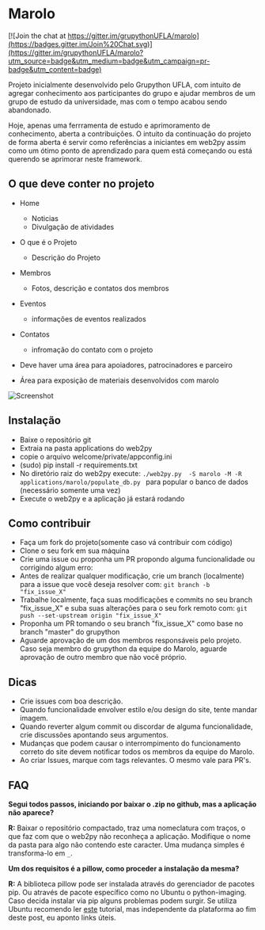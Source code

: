 Marolo
======

[![Join the chat at https://gitter.im/grupythonUFLA/marolo](https://badges.gitter.im/Join%20Chat.svg)](https://gitter.im/grupythonUFLA/marolo?utm_source=badge&utm_medium=badge&utm_campaign=pr-badge&utm_content=badge)

Projeto inicialmente desenvolvido pelo Grupython UFLA, com intuito de
agregar conhecimento aos participantes do grupo e ajudar membros de
um grupo de estudo da universidade, mas com o tempo acabou sendo abandonado.

Hoje, apenas uma ferrramenta de estudo e aprimoramento de conhecimento,
aberta a contribuições. O intuito da continuação do projeto de forma aberta
é servir como referências a iniciantes  em web2py assim como um ótimo
ponto de aprendizado para quem está começando ou está querendo se aprimorar
neste framework.

O que deve conter no projeto
----------------------------

- Home

  - Noticias
  - Divulgação de atividades

- O que é o Projeto

  - Descrição do Projeto

- Membros

  - Fotos, descrição e contatos dos membros

- Eventos

  - informações de eventos realizados

- Contatos
  - infromação do contato com o projeto

- Deve haver uma área para apoiadores, patrocinadores e parceiro
- Área para exposição de materiais desenvolvidos com marolo


![Screenshot](static/images/screenshot.gif?raw=true)



Instalação
----------

- Baixe o repositório git
- Extraia na pasta applications do web2py
- copie o arquivo welcome/private/appconfig.ini
- (sudo) pip install -r requirements.txt
- No diretório raiz do web2py execute: `./web2py.py  -S marolo -M -R applications/marolo/populate_db.py ` para popular o banco de dados (necessário somente uma vez)
- Execute o web2py e a aplicação já estará rodando

Como contribuir
---------------

- Faça um fork do projeto(somente caso vá contribuir com código) 
- Clone o seu fork em sua máquina
- Crie uma issue ou proponha um PR propondo alguma funcionalidade ou corrigindo algum erro:
- Antes de realizar qualquer modificação, crie um branch (localmente) para a issue que você deseja resolver com:
` git branch -b "fix_issue_X" ` 
- Trabalhe localmente, faça suas modificações e commits no seu branch "fix_issue_X" e suba suas alterações para o seu fork remoto com:
` git push --set-upstream origin "fix_issue_X" `
- Proponha um PR tomando o seu branch "fix_issue_X" como base no branch "master" do grupython 
- Aguarde aprovação de um dos membros responsáveis pelo projeto.
Caso seja membro do grupython da equipe do Marolo, aguarde aprovação de outro membro que não você próprio.

Dicas
-----

- Crie issues com boa descrição.
- Quando funcionalidade envolver estilo e/ou design do site, tente mandar imagem.
- Quando reverter algum commit ou discordar de alguma funcionalidade, crie discussões apontando seus argumentos.
- Mudanças que podem causar o interrompimento do funcionamento correto do site devem notificar todos os membros da equipe do Marolo.
- Ao criar Issues, marque com tags relevantes. O mesmo vale para PR's.

FAQ
---

**Segui todos passos, iniciando por baixar o .zip no github,
mas a aplicação não aparece?**

**R:** Baixar o repositório compactado, traz uma nomeclatura com traços,
o que faz com que o web2py não reconheça a aplicação. Modifique o nome
da pasta para algo não contendo este caracter. Uma mudança simples é
transforma-lo em `_`.

**Um dos requisitos é a pillow, como proceder a instalação da mesma?**

**R:** A biblioteca pillow pode ser instalada através do gerenciador de
pacotes pip. Ou através de pacote específico como no Ubuntu o python-imaging.
Caso decida instalar via pip alguns problemas podem surgir.
Se utiliza Ubuntu recomendo ler
[este](http://cassiobotaro.github.io/instalando-pillow.html) tutorial,
mas independente da plataforma ao fim deste post, eu aponto links úteis.
